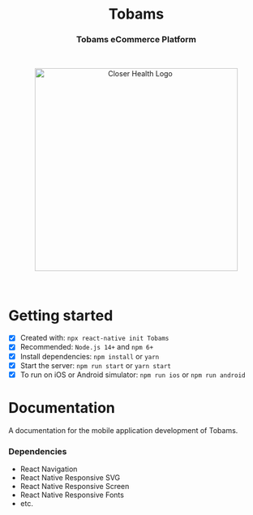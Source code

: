 <h1 align='center'>Tobams</h1>
<h3 align='center'>Tobams eCommerce Platform</h3>
<br/>
<p align="center">
  <img width="400" height="400" title="Closer Health Logo" alt="Closer Health Logo" src="https://user-images.githubusercontent.com/64613243/232024934-f3ea5099-94e8-4c69-b307-bb1e68bcb8c0.png">
</p>
<br/>
<h1>Getting started</h1>

- [x] Created with: `npx react-native init Tobams`
- [x] Recommended: `Node.js 14+` and `npm 6+`
- [x] Install dependencies: `npm install` or `yarn`
- [x] Start the server: `npm run start` or `yarn start`
- [x] To run on iOS or Android simulator: `npm run ios` or `npm run android`

<h1>Documentation</h1>

A documentation for the mobile application development of Tobams.

<h3>Dependencies</h3>

<ul>
  <li>React Navigation</li>
  <li>React Native Responsive SVG</li>
  <li>React Native Responsive Screen</li>
  <li>React Native Responsive Fonts</li>
  <li>etc.</li>
</ul>
